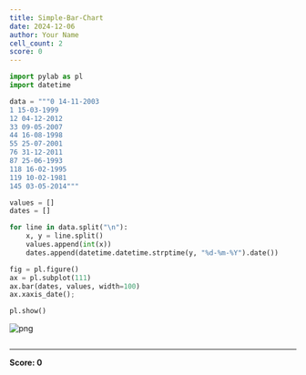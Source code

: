 ```yaml
---
title: Simple-Bar-Chart
date: 2024-12-06
author: Your Name
cell_count: 2
score: 0
---
```


```python
import pylab as pl
import datetime

data = """0 14-11-2003
1 15-03-1999
12 04-12-2012
33 09-05-2007
44 16-08-1998
55 25-07-2001
76 31-12-2011
87 25-06-1993
118 16-02-1995
119 10-02-1981
145 03-05-2014"""

values = []
dates = []

for line in data.split("\n"):
    x, y = line.split()
    values.append(int(x))
    dates.append(datetime.datetime.strptime(y, "%d-%m-%Y").date())

fig = pl.figure()
ax = pl.subplot(111)
ax.bar(dates, values, width=100)
ax.xaxis_date();

pl.show()
```


    
![png](/mlnotes/images/simple-bar-chart_0_0.png)
    



```python

```


---
**Score: 0**